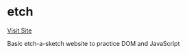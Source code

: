 # etch

[Visit Site](etch-a-sketch-gpnxymru5-pranav-raghavans-projects.vercel.app)

Basic etch-a-sketch website to practice DOM and JavaScript
